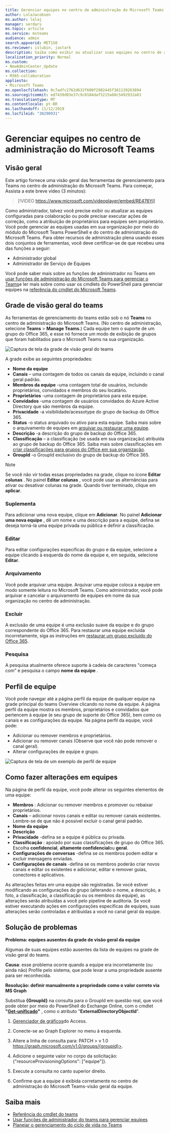 ```yaml
---
title: Gerenciar equipes no centro de administração do Microsoft Teams
author: LolaJacobsen
ms.author: lolaj
manager: serdars
ms.topic: article
ms.service: msteams
audience: admin
search.appverid: MET150
ms.reviewer: islubin, jastark
description: Saiba como exibir ou atualizar suas equipes no centro de administração do Microsoft Teams.
localization_priority: Normal
ms.custom:
- NewAdminCenter_Update
ms.collection:
- M365-collaboration
appliesto:
- Microsoft Teams
ms.openlocfilehash: 0c7adfc2762d632f600f2982445f381139263894
ms.sourcegitcommit: ed7439d03e37c9c0184daf5215a68c5492932a83
ms.translationtype: MT
ms.contentlocale: pt-BR
ms.lasthandoff: 11/12/2019
ms.locfileid: "38290931"
---
```

<a name="manage-teams-in-the-microsoft-teams-admin-center"></a>Gerenciar equipes no centro de administração do Microsoft Teams
==========================================

## <a name="overview"></a>Visão geral

Este artigo fornece uma visão geral das ferramentas de gerenciamento para Teams no centro de administração do Microsoft Teams. Para começar, Assista a este breve vídeo (3 minutos):

> [!VIDEO https://www.microsoft.com/videoplayer/embed/RE476Yi]

Como administrador, talvez você precise exibir ou atualizar as equipes configuradas para colaboração ou pode precisar executar ações de correção, como a atribuição de proprietários para equipes sem proprietário. Você pode gerenciar as equipes usadas em sua organização por meio do módulo do Microsoft Teams PowerShell e do centro de administração do Microsoft Teams. Para obter recursos de administração plena usando esses dois conjuntos de ferramentas, você deve certificar-se de que recebeu uma das funções a seguir:

- Administrador global
- Administrador de Serviço de Equipes

Você pode saber mais sobre as funções de administrador no Teams em [usar funções de administração do Microsoft Teams para gerenciar o Teams](using-admin-roles.md)e ler mais sobre como usar os cmdlets do PowerShell para gerenciar equipes na [referência do cmdlet do Microsoft Teams](https://docs.microsoft.com/powershell/teams/?view=teams-ps).



## <a name="teams-overview-grid"></a>Grade de visão geral do teams

As ferramentas de gerenciamento do teams estão sob o nó **Teams** no centro de administração do Microsoft Teams. (No centro de administração, selecione **Teams** > **Manage Teams**.) Cada equipe tem o suporte de um grupo do Office 365, e esse nó fornece um modo de exibição de grupos que foram habilitados para o Microsoft Teams na sua organização.

![Captura de tela da grade de visão geral do teams](media/manage-teams-in-modern-portal-grid.png)  

A grade exibe as seguintes propriedades:

- **Nome da equipe**
- **Canais** – uma contagem de todos os canais da equipe, incluindo o canal geral padrão.
- **Membros da equipe** -uma contagem total de usuários, incluindo proprietários, convidados e membros do seu locatário.
- **Proprietários** -uma contagem de proprietários para esta equipe.
- **Convidados** -uma contagem de usuários convidados do Azure Active Directory que são membros da equipe.
- **Privacidade** -a visibilidade/acessotype do grupo de backup do Office 365.
- **Status** -o status arquivado ou ativo para esta equipe. Saiba mais sobre o arquivamento de equipes em [arquivar ou restaurar uma equipe](https://support.office.com/article/archive-or-restore-a-team-dc161cfd-b328-440f-974b-5da5bd98b5a7).
- **Descrição** -a descrição do grupo de backup do Office 365.
- **Classificação** – a classificação (se usada em sua organização) atribuída ao grupo de backup do Office 365. Saiba mais sobre classificações em [criar classificações para grupos do Office em sua organização](https://docs.microsoft.com/office365/enterprise/powershell/manage-office-365-groups-with-powershell#create-classifications-for-office-groups-in-your-organization).
- **GroupId** -o GroupId exclusivo do grupo de backup do Office 365.

> [!NOTE]
> Se você não vir todas essas propriedades na grade, clique no ícone **Editar colunas** . No painel **Editar colunas** , você pode usar as alternâncias para ativar ou desativar colunas na grade. Quando tiver terminado, clique em **aplicar**.

### <a name="add"></a>Suplementa

Para adicionar uma nova equipe, clique em **Adicionar**. No painel **Adicionar uma nova equipe** , dê um nome e uma descrição para a equipe, defina se deseja torná-la uma equipe privada ou pública e definir a classificação.

### <a name="edit"></a>Editar

Para editar configurações específicas do grupo e da equipe, selecione a equipe clicando à esquerda do nome da equipe e, em seguida, selecione **Editar**.

### <a name="archive"></a>Arquivamento

Você pode arquivar uma equipe. Arquivar uma equipe coloca a equipe em modo somente leitura no Microsoft Teams. Como administrador, você pode arquivar e cancelar o arquivamento de equipes em nome da sua organização no centro de administração. 

### <a name="delete"></a>Excluir

A exclusão de uma equipe é uma exclusão suave da equipe e do grupo correspondente do Office 365. Para restaurar uma equipe excluída incorretamente, siga as instruções em [restaurar um grupo excluído do Office 365](https://docs.microsoft.com/office365/admin/create-groups/restore-deleted-group?view=o365-worldwide).

### <a name="search"></a>Pesquisa

A pesquisa atualmente oferece suporte à cadeia de caracteres "começa com" e pesquisa o campo **nome da equipe** .

## <a name="team-profile"></a>Perfil de equipe

Você pode navegar até a página perfil da equipe de qualquer equipe na grade principal do teams Overview clicando no nome da equipe. A página perfil da equipe mostra os membros, proprietários e convidados que pertencem à equipe (e seu grupo de suporte do Office 365), bem como os canais e as configurações da equipe. Na página perfil da equipe, você pode:

- Adicionar ou remover membros e proprietários.
- Adicionar ou remover canais (Observe que você não pode remover o canal geral).
- Alterar configurações de equipe e grupo.
 
![Captura de tela de um exemplo de perfil de equipe](media/manage-teams-in-modern-portal-team-profile-page.png)

## <a name="making-changes-to-teams"></a>Como fazer alterações em equipes

Na página de perfil da equipe, você pode alterar os seguintes elementos de uma equipe:

- **Membros** : Adicionar ou remover membros e promover ou rebaixar proprietários.
- **Canais** – adicionar novos canais e editar ou remover canais existentes. Lembre-se de que não é possível excluir o canal geral padrão.
- **Nome da equipe**
- **Descrição**
- **Privacidade** -defina se a equipe é pública ou privada.
- **Classificação** : apoiado por suas classificações de grupo do Office 365. Escolha **confidencial**, **altamente confidencial**ou **geral**.
- **Configurações de conversas** -defina se os membros podem editar e excluir mensagens enviadas.
- **Configurações de canais** -defina se os membros poderão criar novos canais e editar os existentes e adicionar, editar e remover guias, conectores e aplicativos.

As alterações feitas em uma equipe são registradas. Se você estiver modificando as configurações do grupo (alterando o nome, a descrição, a foto, a classificação, a classificação ou os membros da equipe), as alterações serão atribuídas a você pelo pipeline de auditoria. Se você estiver executando ações em configurações específicas de equipes, suas alterações serão controladas e atribuídas a você no canal geral da equipe.

## <a name="troubleshooting"></a>Solução de problemas

**Problema: equipes ausentes da grade de visão geral da equipe**

Algumas de suas equipes estão ausentes da lista de equipes na grade de visão geral do teams.

**Causa**: esse problema ocorre quando a equipe era incorretamente (ou ainda não) Profile pelo sistema, que pode levar a uma propriedade ausente para ser reconhecida.

**Resolução: definir manualmente a propriedade como o valor correto via MS Graph**

Substitua **{GroupId}** na consulta para o GroupId em questão real, que você pode obter por meio do PowerShell do Exchange Online, com o cmdlet **"[Get-unificado](https://docs.microsoft.com/powershell/module/exchange/users-and-groups/get-unifiedgroup?view=exchange-ps)"** , como o atributo "**ExternalDirectoryObjectId**".

1. [Gerenciador de gráficos](https://developer.microsoft.com/graph/graph-explorer)do Access.

2. Conecte-se ao Graph Explorer no menu à esquerda.

3. Altere a linha de consulta para: PATCH > v 1.0 https://graph.microsoft.com/v1.0/groups/{groupid}>.

4. Adicione o seguinte valor no corpo da solicitação: {"resourceProvisioningOptions": ["equipe"]}.

5. Execute a consulta no canto superior direito.

6. Confirme que a equipe é exibida corretamente no centro de administração do Microsoft Teams-visão geral da equipe.

## <a name="learn-more"></a>Saiba mais

- [Referência do cmdlet do teams](https://docs.microsoft.com/powershell/teams/?view=teams-ps)  
- [Usar funções de administrador do teams para gerenciar equipes](using-admin-roles.md)
- [Planejar o gerenciamento do ciclo de vida no Teams](plan-teams-lifecycle.md)

